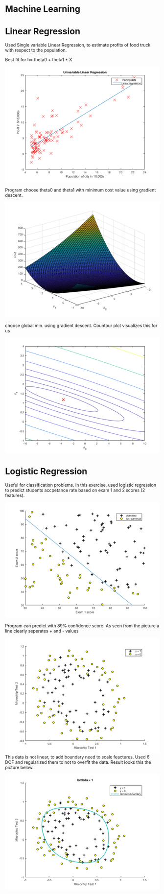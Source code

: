 # Machine Learning
# Linear Regression 

Used Single variable Linear Regression, to estimate profits of food truck with respect to the population. 

Best fit for h= theta0 + theta1 * X

![alt text](img/linear_regressionPlot.png "Best fit linear regression")

Program choose theta0 and theta1 with minimum cost value using gradient descent. 

![alt text](img/3dplot.png "3d plot")

choose global min. using gradient descent. Countour plot visualizes this for us 

![alt text](img/countourPlot.png "countour plot")


# Logistic Regression 

Useful for classification problems. In this exercise, used logistic regression to predict students accpetance rate based on exam 1 and 2 scores (2 features). 

![alt text](img/non_req_linearregression.png "Best fit logistic linear regression")

Program can predict with 89% confidence score. As seen from the picture a line clearly seperates + and - values 

![alt text](img/nonlinear.png "non-linear regression")
This data is not linear, to add boundary need to scale feactures. Used 6 DOF and regularized them to not to overfit the data. 
Result looks this the picture below.

![alt text](img/boundary.png "non-linear regularized logistic regression")
